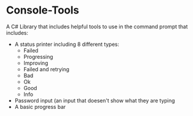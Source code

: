 # Console-Tools
A C# Library that includes helpful tools to use in the command prompt that includes:
- A status printer including 8 different types:
  - Failed
  - Progressing
  - Improving
  - Failed and retrying
  - Bad
  - Ok
  - Good
  - Info
- Password input (an input that doesen't show what they are typing
- A basic progress bar
